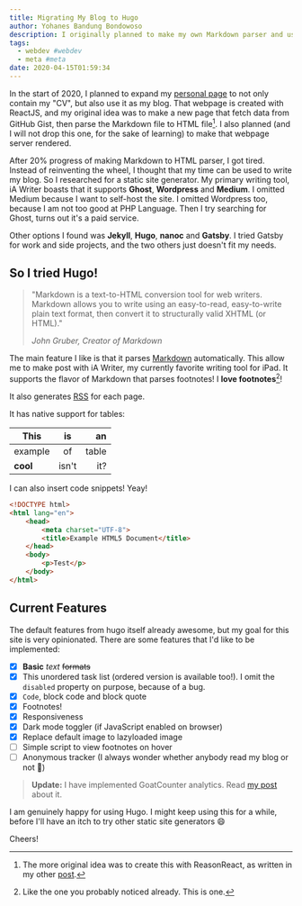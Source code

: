 ```yaml
---
title: Migrating My Blog to Hugo
author: Yohanes Bandung Bondowoso
description: I originally planned to make my own Markdown parser and use gist as my blog CMS. After researched a bit between static site generator, I choose Hugo.
tags:
  - webdev #webdev
  - meta #meta
date: 2020-04-15T01:59:34
---
```


In the start of 2020, I planned to expand my [personal page](https://old.ybbond.dev/) to not only contain my "CV", but also use it as my blog. That webpage is created with ReactJS, and my original idea was to make a new page that fetch data from GitHub Gist, then parse the Markdown file to HTML file[^1]. I also planned (and I will not drop this one, for the sake of learning) to make that webpage server rendered.

[^1]: The more original idea was to create this with ReasonReact, as written in my other [post](/posts/2020-03-trying-bs-json-and-bs-fetch-to-publish-my-gist-as-blog/).

After 20% progress of making Markdown to HTML parser, I got tired. Instead of reinventing the wheel, I thought that my time can be used to write my blog. So I researched for a static site generator. My primary writing tool, iA Writer boasts that it supports **Ghost**, **Wordpress** and **Medium**. I omitted Medium because I want to self-host the site. I omitted Wordpress too, because I am not too good at PHP Language. Then I try searching for Ghost, turns out it's a paid service.

Other options I found was **Jekyll**, **Hugo**, **nanoc** and **Gatsby**. I tried Gatsby for work and side projects, and the two others just doesn't fit my needs.

## So I tried Hugo!

> "Markdown is a text-to-HTML conversion tool for web writers. Markdown allows you to write using an easy-to-read, easy-to-write plain text format, then convert it to structurally valid XHTML (or HTML)."
>
> _John Gruber, Creator of Markdown_

The main feature I like is that it parses [Markdown](https://daringfireball.net/projects/markdown/) automatically. This allow me to make post with iA Writer, my currently favorite writing tool for iPad. It supports the flavor of Markdown that parses footnotes! I **love footnotes**[^2]!

It also generates [RSS](https://ybbond.dev/index.xml) for each page.

It has native support for tables:

[^2]: Like the one you probably noticed already. This is one.

 This     | is    | an    |
 -------- | :---: | ----: |
 example  | of    | table |
 **cool** | isn't | it?   |

I can also insert code snippets! Yeay!

```html
<!DOCTYPE html>
<html lang="en">
    <head>
        <meta charset="UTF-8">
        <title>Example HTML5 Document</title>
    </head>
    <body>
        <p>Test</p>
    </body>
</html>
```

## Current Features

The default features from hugo itself already awesome, but my goal for this site is very opinionated. There are some features that I'd like to be implemented:

- [x] **Basic** _text_ ~~formats~~
- [x] This unordered task list (ordered version is available too!). I omit the `disabled` property on purpose, because of a bug.
- [x] `Code`, block code and block quote
- [x] Footnotes!
- [x] Responsiveness
- [x] Dark mode toggler (if JavaScript enabled on browser)
- [x] Replace default image to lazyloaded image
- [ ] Simple script to view footnotes on hover
- [ ] Anonymous tracker (I always wonder whether anybody read my blog or not 🧐)

> **Update:** I have implemented GoatCounter analytics. Read [my post](/posts/2020-05-socmed-and-goatcounter/) about it.


I am genuinely happy for using Hugo. I might keep using this for a while, before I'll have an itch to try other static site  generators 😄

Cheers!
